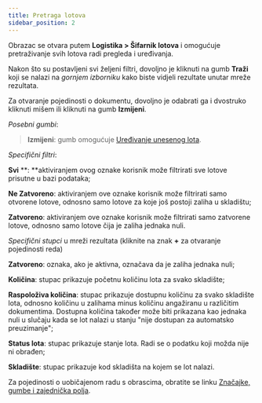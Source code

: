 ```yaml
---
title: Pretraga lotova
sidebar_position: 2
---
```


Obrazac se otvara putem  **Logistika > Šifarnik lotova** i omogućuje pretraživanje svih lotova radi pregleda i uređivanja.

Nakon što su postavljeni svi željeni filtri, dovoljno je kliknuti na gumb **Traži** koji se nalazi na *gornjem izborniku* kako biste vidjeli rezultate unutar mreže rezultata.  

Za otvaranje pojedinosti o dokumentu, dovoljno je odabrati ga i dvostruko kliknuti mišem ili kliknuti na gumb **Izmijeni**.

*Posebni gumbi*:

> **Izmijeni**: gumb omogućuje [Uređivanje unesenog lota](/docs/logistics/lots-serial-numbers/lots-register).

*Specifični filtri*:

**Svi** **: **aktiviranjem ovog oznake korisnik može filtrirati sve lotove prisutne u bazi podataka;

**Ne Zatvoreno**: aktiviranjem ove oznake korisnik može filtrirati samo otvorene lotove, odnosno samo lotove za koje još postoji zaliha u skladištu;

**Zatvoreno**: aktiviranjem ove oznake korisnik može filtrirati samo zatvorene lotove, odnosno samo lotove čija je zaliha jednaka nuli.  

*Specifični stupci* u mreži rezultata (kliknite na znak **+** za otvaranje pojedinosti reda) 

**Zatvoreno**: oznaka, ako je aktivna, označava da je zaliha jednaka nuli;

**Količina**: stupac prikazuje početnu količinu lota za svako skladište;  

**Raspoloživa količina**: stupac prikazuje dostupnu količinu za svako skladište lota, odnosno količinu u zalihama minus količinu angažiranu u različitim dokumentima. Dostupna količina također može biti prikazana kao jednaka nuli u slučaju kada se lot nalazi u stanju "nije dostupan za automatsko preuzimanje";

**Status lota**: stupac prikazuje stanje lota. Radi se o podatku koji možda nije ni obrađen;

**Skladište**: stupac prikazuje kod skladišta na kojem se lot nalazi.

Za pojedinosti o uobičajenom radu s obrascima, obratite se linku [Značajke, gumbe i zajednička polja](/docs/guide/common).